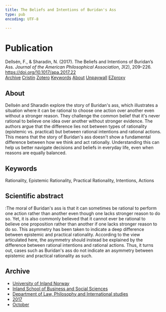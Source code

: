 ```yaml
---
title: The Beliefs and Intentions of Buridan's Ass
type: pub
encoding: UTF-8

---
```

<h1>Publication</h1>
<article id="csl-bib-container-AQYMQ2B6" class="csl-bib-container">
  <div class="csl-bib-body"> <div class="csl-entry">Dellsén, F., &#38; Sharadin, N. (2017). The Beliefs and Intentions of Buridan’s Ass. <i>Journal of the American Philosophical Association</i>, <i>3</i>(2), 209–226. <a href="https://doi.org/10.1017/apa.2017.22">https://doi.org/10.1017/apa.2017.22</a></div> </div>
  <div class="csl-bib-buttons">
    <a href="#taxonomy-article-AQYMQ2B6" alt="archive" class="csl-bib-button">Archive</a>
    <a href="https://app.cristin.no/results/show.jsf?id=1503968" alt="Cristin" class="csl-bib-button">Cristin</a>
    <a href="http://zotero.org/groups/5881554/items/AQYMQ2B6" alt="Zotero" class="csl-bib-button">Zotero</a>
    <a href="#keywords-article-AQYMQ2B6" alt="keywords" class="csl-bib-button">Keywords</a>
    <a href="#about-article-AQYMQ2B6" alt="about_pub" class="csl-bib-button">About</a>
    <a href="https://philpapers.org/archive/SHATBA-5.pdf" alt="Unpaywall" class="csl-bib-button">Unpaywall</a>
    <a href="https://philpapers.org/archive/SHATBA-5.pdf" alt="EZproxy" class="csl-bib-button">EZproxy</a>
  </div>
  <div id="csl-bib-meta-container-AQYMQ2B6"></div>
</article>
<div id="csl-bib-meta-AQYMQ2B6" class="csl-bib-meta">
  <article id="about-article-AQYMQ2B6" class="about_pub-article">
    <h1>About</h1>
    Dellsén and Sharadin explore the story of Buridan's ass, which illustrates a situation where it can be rational to choose one action over another even without a stronger reason. They challenge the common belief that it's never rational to believe one idea over another without stronger evidence. The authors argue that the difference lies not between types of rationality (epistemic vs. practical) but between rational intentions and rational actions. This means that the story of Buridan's ass doesn't show a fundamental difference between how we think and act rationally. Understanding this can help us better navigate decisions and beliefs in everyday life, even when reasons are equally balanced.
  </article>
  <article id="keywords-article-AQYMQ2B6" class="keywords-article">
    <h1>Keywords</h1>
    Rationality, Epistemic Rationality, Practical Rationality, Intentions, Actions
  </article>
  <article id="abstract-article-AQYMQ2B6" class="abstract-article">
    <h1>Scientific abstract</h1>
    :The moral of Buridan's ass is that it can sometimes be rational to perform one action rather than another even though one lacks stronger reason to do so. Yet, it is also commonly believed that it cannot ever be rational to believe one proposition rather than another if one lacks stronger reason to do so. This asymmetry has been taken to indicate a deep difference between epistemic and practical rationality. According to the view articulated here, the asymmetry should instead be explained by the difference between rational intentions and rational actions. Thus, it turns out, cases such as Buridan's ass do not indicate an asymmetry between epistemic and practical rationality as such.
  </article>
  <article id="taxonomy-article-AQYMQ2B6" class="taxonomy-article">
    <h1>Archive</h1>
    <ul>
      <li><a href="{{< params subfolder >}}en/archive/?key=3DCRN523">University of Inland Norway</a></li>
      <li><a href="{{< params subfolder >}}en/archive/?key=DU8Q9LN9">Inland School of Business and Social Sciences</a></li>
      <li><a href="{{< params subfolder >}}en/archive/?key=ITYAG68H">Department of Law, Philosophy and International studies</a></li>
      <li><a href="{{< params subfolder >}}en/archive/?key=XDLKZVSJ">2017</a></li>
      <li><a href="{{< params subfolder >}}en/archive/?key=W8I2DF74">October</a></li>
    </ul>
  </article>
</div>

